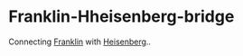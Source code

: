 # Franklin-Hheisenberg-bridge
Connecting [Franklin](https://github.com/GiGurra/franklin) with [Heisenberg](https://github.com/GiGurra/heisenberg)..
